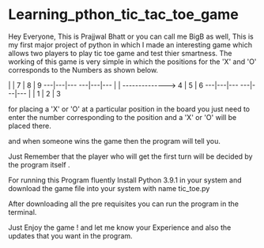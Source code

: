 # Learning_pthon_tic_tac_toe_game
Hey Everyone, 
This is Prajjwal Bhatt or you can call me BigB as well, This is my first major project of python in which I made an interesting game which allows two players to play tic toe game 
and test thier smartness. The working of this game is very simple in which the positions for the 'X' and 'O' corresponds to the Numbers as shown below.


   |   |                            7 | 8 | 9
---|---|---                        ---|---|---
   |   |       -------------->      4 | 5 | 6
---|---|---                        ---|---|---
   |   |                            1 | 2 | 3
   
   for placing a 'X' or 'O' at a particular position in the board you just need to enter the number corresponding to the position and a 'X' or 'O' will be placed there.
   
   and when someone wins the game then the program will tell you. 
   
   Just Remember that the player who will get the first turn will be decided by the program itself .
   
   For running this Program fluently Install Python 3.9.1 in your system and download the game file into your system with name tic_toe.py
   
   After downloading all the pre requisites you can run the program in the terminal. 
   
   Just Enjoy the game ! and let me know your Experience and also the updates that you want in the program. 
   
   

